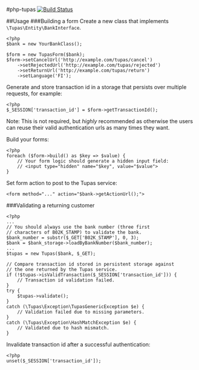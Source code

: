 #php-tupas
[![Build Status](https://travis-ci.org/tuutti/php-tupas.svg?branch=master)](https://travis-ci.org/tuutti/tupas)

##Usage
###Building a form
Create a new class that implements `\Tupas\Entity\BankInterface`.
````
<?php
$bank = new YourBankClass();

$form = new TupasForm($bank);
$form->setCancelUrl('http://example.com/tupas/cancel')
    ->setRejectedUrl('http://example.com/tupas/rejected')
    ->setReturnUrl('http://example.com/tupas/return')
    ->setLanguage('FI');
````
Generate and store transaction id in a storage that persists over multiple requests, for example:

````
<?php
$_SESSION['transaction_id'] = $form->getTransactionId();
````
Note: This is not required, but *highly* recommended as otherwise the users can reuse their valid authentication urls as many times they want.

Build your forms:
````
<?php
foreach ($form->build() as $key => $value) {
    // Your form logic should generate a hidden input field:
    // <input type="hidden" name="$key", value="$value">
}
````

Set form action to post to the Tupas service:
````
<form method="..." action="$bank->getActionUrl();">
````
###Validating a returning customer
````
<?php
...
// You should always use the bank number (three first 
// characters of B02K_STAMP) to validate the bank.
$bank_number = substr($_GET['B02K_STAMP'], 0, 3);
$bank = $bank_storage->loadByBankNumber($bank_number);
...
$tupas = new Tupas($bank, $_GET);

// Compare transaction id stored in persistent storage against 
// the one returned by the Tupas service.
if (!$tupas->isValidTransaction($_SESSION['transaction_id'])) {
    // Transaction id validation failed.
}
try {
    $tupas->validate();
}
catch (\Tupas\Exception\TupasGenericException $e) {
    // Validation failed due to missing parameters.
}
catch (\Tupas\Exception\HashMatchException $e) {
    // Validated due to hash mismatch.
}
````
Invalidate transaction id after a successful authentication:
````
<?php
unset($_SESSION['transaction_id']);
````


